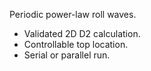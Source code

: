 Periodic power-law roll waves.
* Validated 2D D2 calculation.
* Controllable top location.
* Serial or parallel run.
